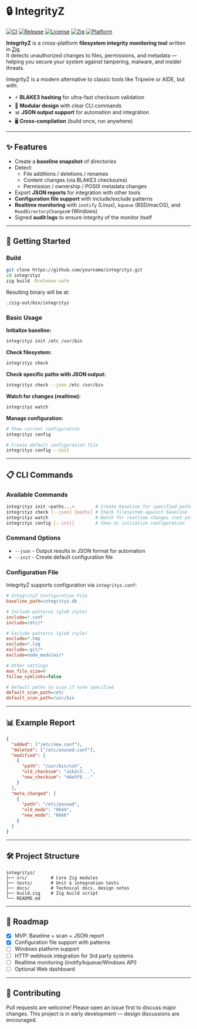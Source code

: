 # 🔒 IntegrityZ

[![CI](https://github.com/zombocoder/IntegrityZ/actions/workflows/ci.yml/badge.svg)](https://github.com/zombocoder/IntegrityZ/actions/workflows/ci.yml)
[![Release](https://github.com/zombocoder/IntegrityZ/actions/workflows/release.yml/badge.svg)](https://github.com/zombocoder/IntegrityZ/actions/workflows/release.yml)
[![License](https://img.shields.io/badge/License-Apache%202.0-blue.svg)](https://opensource.org/licenses/Apache-2.0)
[![Zig](https://img.shields.io/badge/Zig-0.13.0-orange.svg)](https://ziglang.org/)
[![Platform](https://img.shields.io/badge/Platform-Linux%20%7C%20macOS-lightgrey.svg)](#)

**IntegrityZ** is a cross-platform **filesystem integrity monitoring tool** written in [Zig](https://ziglang.org).  
It detects unauthorized changes to files, permissions, and metadata — helping you secure your system against tampering, malware, and insider threats.

IntegrityZ is a modern alternative to classic tools like Tripwire or AIDE, but with:

- ⚡ **BLAKE3 hashing** for ultra-fast checksum validation
- 🧩 **Modular design** with clear CLI commands
- 📊 **JSON output support** for automation and integration
- 🖥️ **Cross-compilation** (build once, run anywhere)

---

## ✨ Features

- Create a **baseline snapshot** of directories
- Detect:
  - File additions / deletions / renames
  - Content changes (via BLAKE3 checksums)
  - Permission / ownership / POSIX metadata changes
- Export **JSON reports** for integration with other tools
- **Configuration file support** with include/exclude patterns
- **Realtime monitoring** with `inotify` (Linux), `kqueue` (BSD/macOS), and `ReadDirectoryChangesW` (Windows)
- Signed **audit logs** to ensure integrity of the monitor itself

---

## 🚀 Getting Started

### Build

```bash
git clone https://github.com/yourname/integrityz.git
cd integrityz
zig build -Drelease-safe
```

Resulting binary will be at:

```
./zig-out/bin/integrityz
```

### Basic Usage

**Initialize baseline:**

```bash
integrityz init /etc /usr/bin
```

**Check filesystem:**

```bash
integrityz check
```

**Check specific paths with JSON output:**

```bash
integrityz check --json /etc /usr/bin
```

**Watch for changes (realtime):**

```bash
integrityz watch
```

**Manage configuration:**

```bash
# Show current configuration
integrityz config

# Create default configuration file
integrityz config --init
```

---

## 📋 CLI Commands

### Available Commands

```bash
integrityz init <paths...>        # Create baseline for specified paths
integrityz check [--json] [paths] # Check filesystem against baseline
integrityz watch                  # Watch for realtime changes (not yet implemented)
integrityz config [--init]        # Show or initialize configuration
```

### Command Options

- `--json` - Output results in JSON format for automation
- `--init` - Create default configuration file

### Configuration File

IntegrityZ supports configuration via `integrityz.conf`:

```ini
# IntegrityZ Configuration File
baseline_path=integrityz.db

# Include patterns (glob style)
include=*.conf
include=/etc/*

# Exclude patterns (glob style)  
exclude=*.tmp
exclude=*.log
exclude=.git/*
exclude=node_modules/*

# Other settings
max_file_size=0
follow_symlinks=false

# Default paths to scan if none specified
default_scan_path=/etc
default_scan_path=/usr/bin
```

---

## 📊 Example Report

```json
{
  "added": ["/etc/new.conf"],
  "deleted": ["/etc/unused.conf"],
  "modified": [
    {
      "path": "/usr/bin/ssh",
      "old_checksum": "a1b2c3...",
      "new_checksum": "d4e5f6..."
    }
  ],
  "meta_changed": [
    {
      "path": "/etc/passwd",
      "old_mode": "0644",
      "new_mode": "0666"
    }
  ]
}
```

---

## 🛠 Project Structure

```
integrityz/
├── src/         # Core Zig modules
├── tests/       # Unit & integration tests
├── docs/        # Technical docs, design notes
├── build.zig    # Zig build script
└── README.md
```

---

## 📅 Roadmap

- [x] MVP: Baseline + scan + JSON report
- [x] Configuration file support with patterns
- [ ] Windows platform support
- [ ] HTTP webhook integration for 3rd party systems
- [ ] Realtime monitoring (inotify/kqueue/Windows API)
- [ ] Optional Web dashboard

---

## 🤝 Contributing

Pull requests are welcome! Please open an issue first to discuss major changes.
This project is in early development — design discussions are encouraged.
